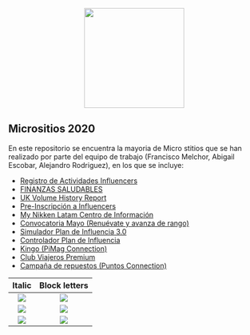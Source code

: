 <p align="center"><img src="https://services.nikken.com.mx/fpro/img/readme/HWlogo.png" width="200"></p>

## Micrositios 2020

En este repositorio se encuentra la mayoria de Micro stitios que se han realizado por parte del equipo de trabajo (Francisco Melchor, Abigail Escobar, Alejandro Rodriguez), en los que se incluye:

- [Registro de Actividades Influencers](https://services.nikken.com.mx/regactivinf/OTg0NTkwMw==)
- [FINANZAS SALUDABLES](https://services.nikken.com.mx/finzssaludable/OTg0NTkwMw==)
- [UK Volume History Report](https://services.nikken.com.mx/volumehistory/OTg0NTkwMw==)
- [Pre-Inscripción a Influencers](https://services.nikken.com.mx/preInscInfluencer/OTg0NTkwMw==)
- [My Nikken Latam Centro de Información](https://services.nikken.com.mx/myNikLatInfoCenterLogin/OTg0NTkwMw==)
- [Convocatoria Mayo (Renuévate y avanza de rango)](https://services.nikken.com.mx/convMayo/OTg0NTkwMw==)
- [Simulador Plan de Influencia 3.0](https://services.nikken.com.mx/influencia30/OTg0NTkwMw==)
- [Controlador Plan de Influencia](https://services.nikken.com.mx/PlanInfluencia/OTg0NTkwMw==)
- [Kingo (PiMag Connection)](https://services.nikken.com.mx/pimag_connection/OTg0NTkwMw==)
- [Club Viajeros Premium](https://services.nikken.com.mx/viajeros_premium/OTg0NTkwMw==)
- [Campaña de repuestos (Puntos Connection)](https://services.nikken.com.mx/puntos_connection/OTg0NTkwMw==)

| Italic             |  Block letters |
:-------------------------:|:-------------------------:
![](https://services.nikken.com.mx/fpro/img/readme/HWlogo.png)  |  ![](https://services.nikken.com.mx/fpro/img/readme/HWlogo.png)
![](https://services.nikken.com.mx/fpro/img/readme/HWlogo.png)  |  ![](https://services.nikken.com.mx/fpro/img/readme/HWlogo.png)
![](https://services.nikken.com.mx/fpro/img/readme/HWlogo.png)  |  ![](https://services.nikken.com.mx/fpro/img/readme/HWlogo.png)
